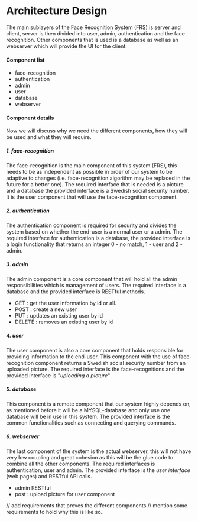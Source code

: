 # Architecture Design
The main sublayers of the Face Recognition System (FRS) is server and client, server is then divided into user, admin, authentication and the face recognition. Other components that is used is a database as well as an webserver which will provide the UI for the client.

#### Component list
- face-recognition
- authentication
- admin
- user
- database
- webserver  

#### Component details
Now we will discuss why we need the different components, how they will be used and what they will require.
##### 1. face-recognition
The face-recognition is the main component of this system (FRS), this needs to be as independent as possible in order of our system to be adaptive to changes (i.e. face-recognition algorithm may be replaced in the future for a better one). The required interface that is needed is a picture and a database the provided interface is a Swedish social security number. It is the user component that will use the face-recognition component.

##### 2. authentication
The authentication component is required for security and divides the system based on whether the end-user is a normal user or a admin. The required interface for authentication is a database, the provided interface is a login functionality that returns an integer 0 - no match, 1 - user and 2 - admin.

##### 3. admin
The admin component is a core component that will hold all the admin responsibilities which is management of users. The required interface is a database and the provided interface is RESTful methods.
- GET    : get the user information by id or all.
- POST   : create a new user
- PUT    : updates an existing user by id
- DELETE : removes an existing user by id

##### 4. user
The user component is also a core component that holds responsible for providing information to the end-user. This component with the use of face-recognition component returns a Swedish social security number from an uploaded picture. The required interface is the face-recognitions and the provided interface is "*uploading a picture*"

##### 5. database
This component is a remote component that our system highly depends on, as mentioned before it will be a MYSQL-database and only use one database will be in use in this system. The provided interface is the common functionalities such as connecting and querying commands.

##### 6. webserver
The last component of the system is the actual webserver, this will not have very low coupling and great cohesion as this will be the glue code to combine all the other components. The required interfaces is authentication, user and admin. The provided interface is the *user interface* (web pages) and RESTful API calls.
- admin RESTful
- post : upload picture for user component




// add requirements that proves the different components
// mention some requirements to hold why this is like so..

